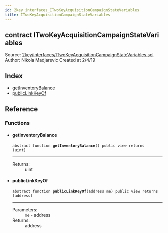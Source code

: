 ```yaml
---
id: 2key_interfaces_ITwoKeyAcquisitionCampaignStateVariables
title: ITwoKeyAcquisitionCampaignStateVariables
---
```


<div class="contract-doc"><div class="contract"><h2 class="contract-header"><span class="contract-kind">contract</span> ITwoKeyAcquisitionCampaignStateVariables</h2><div class="source">Source: <a href="git+https://github.com/2keynet/web3-alpha/blob/v0.0.3/contracts/2key/interfaces/ITwoKeyAcquisitionCampaignStateVariables.sol" target="_blank">2key/interfaces/ITwoKeyAcquisitionCampaignStateVariables.sol</a></div><div class="author">Author: Nikola Madjarevic Created at 2/4/19</div></div><div class="index"><h2>Index</h2><ul><li><a href="2key_interfaces_ITwoKeyAcquisitionCampaignStateVariables.html#getInventoryBalance">getInventoryBalance</a></li><li><a href="2key_interfaces_ITwoKeyAcquisitionCampaignStateVariables.html#publicLinkKeyOf">publicLinkKeyOf</a></li></ul></div><div class="reference"><h2>Reference</h2><div class="functions"><h3>Functions</h3><ul><li><div class="item function"><span id="getInventoryBalance" class="anchor-marker"></span><h4 class="name">getInventoryBalance</h4><div class="body"><code class="signature"><span>abstract </span>function <strong>getInventoryBalance</strong><span>() </span><span>public </span><span>view </span><span>returns  (uint) </span></code><hr/><dl><dt><span class="label-return">Returns:</span></dt><dd>uint</dd></dl></div></div></li><li><div class="item function"><span id="publicLinkKeyOf" class="anchor-marker"></span><h4 class="name">publicLinkKeyOf</h4><div class="body"><code class="signature"><span>abstract </span>function <strong>publicLinkKeyOf</strong><span>(address me) </span><span>public </span><span>view </span><span>returns  (address) </span></code><hr/><dl><dt><span class="label-parameters">Parameters:</span></dt><dd><div><code>me</code> - address</div></dd><dt><span class="label-return">Returns:</span></dt><dd>address</dd></dl></div></div></li></ul></div></div></div>
